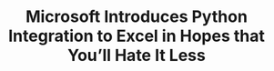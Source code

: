 ---
title: Microsoft Introduces Python Integration to Excel in Hopes that You’ll Hate It Less
layout: post
post-image: \datablog2\assets\images\8UR9R5F-Imgur.jpg
#description: Test Post for Github Blog
tags:
- python
- excel
- anaconda
- data science
- technology
---